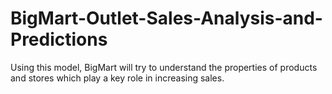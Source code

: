 # BigMart-Outlet-Sales-Analysis-and-Predictions
Using this model, BigMart will try to understand the properties of products and stores which play a key role in increasing sales.
